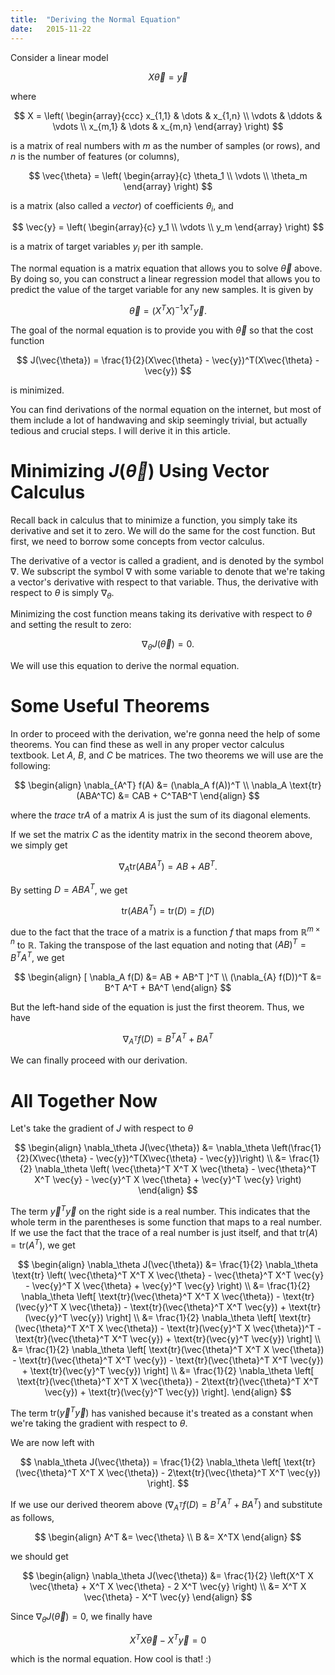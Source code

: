 ```yaml
---
title:  "Deriving the Normal Equation"
date:   2015-11-22
---
```


Consider a linear model

$$
X\vec{\theta} = \vec{y}
$$

where

$$
X = \left( \begin{array}{ccc}
x_{1,1} & \dots & x_{1,n} \\
\vdots & \ddots & \vdots \\
x_{m,1} & \dots & x_{m,n} \end{array} \right)
$$

is a matrix of real numbers with $m$ as the number of samples (or rows), and $n$ is the number of features (or columns),

$$
\vec{\theta} = \left( \begin{array}{c}
\theta_1 \\
\vdots \\
\theta_m
\end{array} \right)
$$

is a matrix (also called a _vector_) of coefficients $\theta_i$, and

$$
\vec{y} = \left( \begin{array}{c}
y_1 \\
\vdots \\
y_m
\end{array} \right)
$$

is a matrix of target variables $y_i$ per ith sample.

The normal equation is a matrix equation that allows you to solve $\vec{\theta}$ above. By doing so, you can construct a linear regression model that allows you to predict the value of the target variable for any new samples. It is given by

$$
\vec{\theta} = (X^T X)^{-1} X^T \vec{y}.
$$

The goal of the normal equation is to provide you with $\vec{\theta}$ so that the cost function

$$
J(\vec{\theta}) = \frac{1}{2}(X\vec{\theta} - \vec{y})^T(X\vec{\theta} - \vec{y})
$$

is minimized.

You can find derivations of the normal equation on the internet, but most of them include a lot of handwaving and skip seemingly trivial, but actually tedious and crucial steps. I will derive it in this article.

# Minimizing $J(\vec{\theta})$ Using Vector Calculus

Recall back in calculus that to minimize a function, you simply take its derivative and set it to zero. We will do the same for the cost function. But first, we need to borrow some concepts from vector calculus.

The derivative of a vector is called a gradient, and is denoted by the symbol $\nabla$. We subscript the symbol $\nabla$ with some variable to denote that we're taking a vector's derivative with respect to that variable. Thus, the derivative with respect to $\theta$ is simply $\nabla_\theta$.

Minimizing the cost function means taking its derivative with respect to $\theta$ and setting the result to zero:

$$
\nabla_\theta J(\vec{\theta}) = 0.
$$

We will use this equation to derive the normal equation.

# Some Useful Theorems

In order to proceed with the derivation, we're gonna need the help of some theorems. You can find these as well in any proper vector calculus textbook. Let $A$, $B$, and $C$ be matrices. The two theorems we will use are the following:

$$
\begin{align}
\nabla_{A^T} f(A) &= (\nabla_A f(A))^T \\
\nabla_A \text{tr}(ABA^TC) &= CAB + C^TAB^T
\end{align}
$$

where the _trace_ $\text{tr}A$ of a matrix $A$ is just the sum of its diagonal elements.

If we set the matrix $C$ as the identity matrix in the second theorem above, we simply get

$$
\nabla_A \text{tr}(ABA^T) = AB + AB^T.
$$

By setting $D = ABA^T$, we get

$$
\text{tr}(ABA^T) = \text{tr}(D) = f(D)
$$

due to the fact that the trace of a matrix is a function $f$ that maps from $\mathbb{R}^{m \times n}$ to $\mathbb{R}$. Taking the transpose of the last equation and noting that $(AB)^T = B^T A^T$, we get

$$
\begin{align}
[ \nabla_A f(D) &= AB + AB^T ]^T \\
(\nabla_{A} f(D))^T &= B^T A^T + BA^T
\end{align}
$$

But the left-hand side of the equation is just the first theorem. Thus, we have

$$
\nabla_{A^T} f(D) = B^T A^T + BA^T
$$

We can finally proceed with our derivation.

# All Together Now

Let's take the gradient of $J$ with respect to $\theta$

$$
\begin{align}
\nabla_\theta J(\vec{\theta}) &= \nabla_\theta \left(\frac{1}{2}(X\vec{\theta} - \vec{y})^T(X\vec{\theta} - \vec{y})\right) \\
&= \frac{1}{2} \nabla_\theta \left( \vec{\theta}^T X^T X \vec{\theta} - \vec{\theta}^T X^T \vec{y} - \vec{y}^T X \vec{\theta} + \vec{y}^T \vec{y} \right)
\end{align}
$$

The term $\vec{y}^T \vec{y}$ on the right side is a real number. This indicates that the whole term in the parentheses is some function that maps to a real number. If we use the fact that the trace of a real number is just itself, and that $\text{tr}(A) = \text{tr}(A^T)$, we get

$$
\begin{align}
\nabla_\theta J(\vec{\theta}) &= \frac{1}{2} \nabla_\theta \text{tr} \left( \vec{\theta}^T X^T X \vec{\theta} - \vec{\theta}^T X^T \vec{y} - \vec{y}^T X \vec{\theta} + \vec{y}^T \vec{y} \right) \\
&= \frac{1}{2} \nabla_\theta \left[ \text{tr}(\vec{\theta}^T X^T X \vec{\theta}) - \text{tr}(\vec{y}^T X \vec{\theta}) - \text{tr}(\vec{\theta}^T X^T \vec{y}) + \text{tr}(\vec{y}^T \vec{y}) \right] \\
&= \frac{1}{2} \nabla_\theta \left[ \text{tr}(\vec{\theta}^T X^T X \vec{\theta}) - \text{tr}(\vec{y}^T X \vec{\theta})^T - \text{tr}(\vec{\theta}^T X^T \vec{y}) + \text{tr}(\vec{y}^T \vec{y}) \right] \\
&= \frac{1}{2} \nabla_\theta \left[ \text{tr}(\vec{\theta}^T X^T X \vec{\theta}) - \text{tr}(\vec{\theta}^T X^T \vec{y}) - \text{tr}(\vec{\theta}^T X^T \vec{y}) + \text{tr}(\vec{y}^T \vec{y}) \right] \\
&= \frac{1}{2} \nabla_\theta \left[ \text{tr}(\vec{\theta}^T X^T X \vec{\theta}) - 2\text{tr}(\vec{\theta}^T X^T \vec{y}) + \text{tr}(\vec{y}^T \vec{y}) \right].
\end{align}
$$

The term $\text{tr}(\vec{y}^T \vec{y})$ has vanished because it's treated as a constant when we're taking the gradient with respect to $\theta$.

We are now left with

$$
\nabla_\theta J(\vec{\theta}) = \frac{1}{2} \nabla_\theta \left[ \text{tr}(\vec{\theta}^T X^T X \vec{\theta}) - 2\text{tr}(\vec{\theta}^T X^T \vec{y}) \right].
$$

If we use our derived theorem above ($\nabla_{A^T} f(D) = B^T A^T + BA^T$) and substitute as follows,

$$
\begin{align}
A^T &= \vec{\theta} \\
B &= X^TX
\end{align}
$$

we should get

$$
\begin{align}
\nabla_\theta J(\vec{\theta}) &= \frac{1}{2} \left(X^T X \vec{\theta} + X^T X \vec{\theta} - 2 X^T \vec{y} \right) \\
&= X^T X \vec{\theta} - X^T \vec{y}
\end{align}
$$

Since $\nabla_\theta J(\vec{\theta}) = 0$, we finally have

$$
X^T X \vec{\theta} - X^T \vec{y} = 0
$$

which is the normal equation. How cool is that! :)





